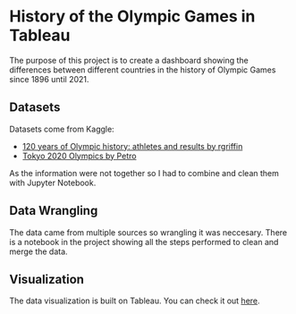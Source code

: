 # History of the Olympic Games in Tableau

The purpose of this project is to create a dashboard showing the differences between different countries in the history of Olympic Games since 1896 until 2021.

## Datasets

Datasets come from Kaggle:

* [120 years of Olympic history: athletes and results by rgriffin](https://www.kaggle.com/heesoo37/120-years-of-olympic-history-athletes-and-results)
* [Tokyo 2020 Olympics by Petro](https://www.kaggle.com/piterfm/tokyo-2020-olympics)

As the information were not together so I had to combine and clean them with Jupyter Notebook.

## Data Wrangling

The data came from multiple sources so wrangling it was neccesary. There is a notebook in the project showing all the steps performed to clean and merge the data.

## Visualization

The data visualization is built on Tableau. You can check it out [here](https://public.tableau.com/app/profile/aingelmop/viz/OlympicGamesVisualization/MainDashboard).

